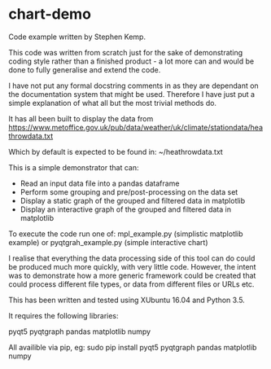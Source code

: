 # chart-demo
Code example written by Stephen Kemp.

This code was written from scratch just for the sake of demonstrating coding
style rather than a finished product - a lot more can and would be done to 
fully generalise and extend the code.

I have not put any formal docstring comments in as they are dependant on the
documentation system that might be used. Therefore I have just put a simple
explanation of what all but the most trivial methods do.

It has all been built to display the data from
https://www.metoffice.gov.uk/pub/data/weather/uk/climate/stationdata/heathrowdata.txt

Which by default is expected to be found in:
~/heathrowdata.txt

This is a simple demonstrator that can:
- Read an input data file into a pandas dataframe
- Perform some grouping and pre/post-processing on the data set
- Display a static graph of the grouped and filtered data in matplotlib
- Display an interactive graph of the grouped and filtered data in matplotlib

To execute the code run one of:
mpl_example.py (simplistic matplotlib example) 
or 
pyqtgrah_example.py (simple interactive chart) 

I realise that everything the data processing side of this tool can do could 
be produced much more quickly, with very little code. However, the intent was to 
demonstrate how a more generic framework could be created that could process
different file types, or data from different files or URLs etc. 

This has been written and tested using XUbuntu 16.04 and Python 3.5.

It requires the following libraries:

pyqt5
pyqtgraph
pandas
matplotlib
numpy

All availible via pip, eg:
sudo pip install pyqt5 pyqtgraph pandas matplotlib numpy
